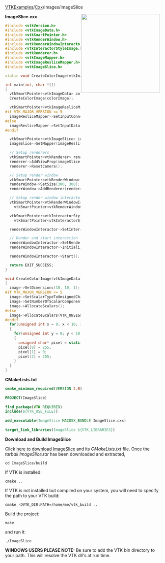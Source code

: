 [VTKExamples](Home)/[Cxx](Cxx)/Images/ImageSlice

<img align="right" src="https://github.com/lorensen/VTKExamples/raw/master/Testing/Baseline/Images/TestImageSlice.png" width="256" />

**ImageSlice.cxx**
```c++
#include <vtkVersion.h>
#include <vtkImageData.h>
#include <vtkSmartPointer.h>
#include <vtkRenderWindow.h>
#include <vtkRenderWindowInteractor.h>
#include <vtkInteractorStyleImage.h>
#include <vtkRenderer.h>
#include <vtkImageMapper.h>
#include <vtkImageResliceMapper.h>
#include <vtkImageSlice.h>

static void CreateColorImage(vtkImageData*);

int main(int, char *[])
{
  vtkSmartPointer<vtkImageData> colorImage = vtkSmartPointer<vtkImageData>::New();
  CreateColorImage(colorImage);

  vtkSmartPointer<vtkImageResliceMapper> imageResliceMapper = vtkSmartPointer<vtkImageResliceMapper>::New();
#if VTK_MAJOR_VERSION <= 5
  imageResliceMapper->SetInputConnection(colorImage->GetProducerPort());
#else
  imageResliceMapper->SetInputData(colorImage);
#endif

  vtkSmartPointer<vtkImageSlice> imageSlice = vtkSmartPointer<vtkImageSlice>::New();
  imageSlice->SetMapper(imageResliceMapper);

  // Setup renderers
  vtkSmartPointer<vtkRenderer> renderer = vtkSmartPointer<vtkRenderer>::New();
  renderer->AddViewProp(imageSlice);
  renderer->ResetCamera();

  // Setup render window
  vtkSmartPointer<vtkRenderWindow> renderWindow = vtkSmartPointer<vtkRenderWindow>::New();
  renderWindow->SetSize(300, 300);
  renderWindow->AddRenderer(renderer);

  // Setup render window interactor
  vtkSmartPointer<vtkRenderWindowInteractor> renderWindowInteractor =
    vtkSmartPointer<vtkRenderWindowInteractor>::New();

  vtkSmartPointer<vtkInteractorStyleImage> style =
    vtkSmartPointer<vtkInteractorStyleImage>::New();

  renderWindowInteractor->SetInteractorStyle(style);

  // Render and start interaction
  renderWindowInteractor->SetRenderWindow(renderWindow);
  renderWindowInteractor->Initialize();

  renderWindowInteractor->Start();

  return EXIT_SUCCESS;
}

void CreateColorImage(vtkImageData* image)
{
  image->SetDimensions(10, 10, 1);
#if VTK_MAJOR_VERSION <= 5
  image->SetScalarTypeToUnsignedChar();
  image->SetNumberOfScalarComponents(3);
  image->AllocateScalars();
#else
  image->AllocateScalars(VTK_UNSIGNED_CHAR,3);
#endif
  for(unsigned int x = 0; x < 10; x++)
  {
    for(unsigned int y = 0; y < 10; y++)
    {
      unsigned char* pixel = static_cast<unsigned char*>(image->GetScalarPointer(x,y,0));
      pixel[0] = 255;
      pixel[1] = 0;
      pixel[2] = 255;
    }
  }
}
```
**CMakeLists.txt**
```cmake
cmake_minimum_required(VERSION 2.8)
 
PROJECT(ImageSlice)
 
find_package(VTK REQUIRED)
include(${VTK_USE_FILE})
 
add_executable(ImageSlice MACOSX_BUNDLE ImageSlice.cxx)
 
target_link_libraries(ImageSlice ${VTK_LIBRARIES})
```

**Download and Build ImageSlice**

Click [here to download ImageSlice](https://github.com/lorensen/VTKWikiExamplesTarballs/raw/master/ImageSlice.tar) and its *CMakeLists.txt* file.
Once the *tarball ImageSlice.tar* has been downloaded and extracted,
```
cd ImageSlice/build 
```
If VTK is installed:
```
cmake ..
```
If VTK is not installed but compiled on your system, you will need to specify the path to your VTK build:
```
cmake -DVTK_DIR:PATH=/home/me/vtk_build ..
```
Build the project:
```
make
```
and run it:
```
./ImageSlice
```
**WINDOWS USERS PLEASE NOTE:** Be sure to add the VTK bin directory to your path. This will resolve the VTK dll's at run time.


